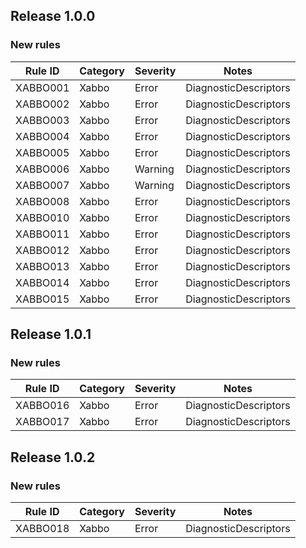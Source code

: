 ## Release 1.0.0

### New rules

Rule ID | Category | Severity | Notes
--------|----------|----------|-------
XABBO001 | Xabbo | Error | DiagnosticDescriptors
XABBO002 | Xabbo | Error | DiagnosticDescriptors
XABBO003 | Xabbo | Error | DiagnosticDescriptors
XABBO004 | Xabbo | Error | DiagnosticDescriptors
XABBO005 | Xabbo | Error | DiagnosticDescriptors
XABBO006 | Xabbo | Warning | DiagnosticDescriptors
XABBO007 | Xabbo | Warning | DiagnosticDescriptors
XABBO008 | Xabbo | Error | DiagnosticDescriptors
XABBO010 | Xabbo | Error | DiagnosticDescriptors
XABBO011 | Xabbo | Error | DiagnosticDescriptors
XABBO012 | Xabbo | Error | DiagnosticDescriptors
XABBO013 | Xabbo | Error | DiagnosticDescriptors
XABBO014 | Xabbo | Error | DiagnosticDescriptors
XABBO015 | Xabbo | Error | DiagnosticDescriptors

## Release 1.0.1

### New rules

Rule ID | Category | Severity | Notes
--------|----------|----------|-------
XABBO016 | Xabbo | Error | DiagnosticDescriptors
XABBO017 | Xabbo | Error | DiagnosticDescriptors

## Release 1.0.2

### New rules

Rule ID | Category | Severity | Notes
--------|----------|----------|-------
XABBO018 | Xabbo | Error | DiagnosticDescriptors